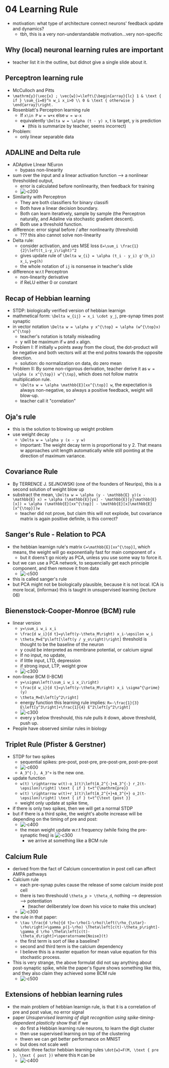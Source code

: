 # 04 Learning Rule
- motivation: what type of architecture connect neurons' feedback update and dynamics?
    - tbh, this is a very non-understandable motivation...very non-specific

## Why (local) neuronal learning rules are important

- teacher list it in the outline, but didnot give a single slide about it.

## Perceptron learning rule
- McCulloch and Pitts
- ``\mathrm{y}(\vec{x} ; \vec{w})=\left\{\begin{array}{lc}
1 & \text { if } \sum_{i=0}^n w_i x_i>0 \\
0 & \text { otherwise }
\end{array}\right.``
- Rosenblatt's Perceptron learning rule
    - If ``x\in P`` ``w = w+x`` else ``w = w-x``
    - equivalently ``\Delta w = \alpha (t - y) x``, t is target, y is prediction 
        - (this is summarize by teacher, seems incorrect)
- Problem:
    - only linear separable data


## ADALINE and Delta rule
- ADAptive LInear NEuron
    - bypass non-linearity
- sum over the input and a linear activation function -->  a nonlinear thresholded output,
    - error is calculated before nonlinearity, then feedback for training
    - ![-c200](media/16764114070836.png)
- Similarity with Perceptron
    - They are both classiﬁers for binary classiﬁ
    - Both have a linear decision boundary.
    - Both can learn iteratively, sample by sample (the Perceptron naturally, and Adaline via stochastic gradient descent).
    - Both use a threshold function.
- difference: error signal before / after nonlinearity (threshold)
    - ??? this also cannot solve non-linearity
- Delta rule:
    - consider activation, and ues MSE loss ``E=\sum_i \frac{1}{2}\left(t_i-y_i\right)^2``
    - gives update rule of ``\Delta w_{i} = \alpha (t_i - y_i) g'(h_i) x_i``, ``y=g(h)``
    - the whole notation of ``ij`` is nonsense in teacher's slide
- difference w.r.t Perceptron
    - non-linearity derivative
    - if ReLU either 0 or constant


## Recap of Hebbian learning
- STDP: biologically verified version of hebbian learnign
- mathmetical form: ``\Delta w_{ij} = x_i \cdot y_j``, pre-synap times post synaptic
- in vector notation ``\Delta w = \alpha y x^{\top} = \alpha (w^{\top}x) x^{\top}``
    - teacher's notation is totally misleading
    - y will be maximum if ``w`` and ``x`` align.
- Problem I: If initially ``w`` points away from the cloud, the dot-product will be negative and both vectors will at the end poitns towards the opposite direction.
    - solution: do normalization on data, do zero mean
- Problem II: By some non-rigorous derivation, teacher derive it as ``w = \alpha (x x^{\top}) w^{\top}``, which does not follow matrix multiplication rule.
    - ``\Delta w = \alpha \mathbb{E}[xx^{\top}] w``, the expectation is always non-negative, so always a positive feedback, weight will blow-up.
    - teacher call it "correlation"
## Oja's rule
- this is the solution to blowing up weight problem
- use weight decay
    - ``\Delta w = \alpha y (x - y w)``
    - Important: The weight decay term is proportional to y 2. That means w approaches unit length automatically while still pointing at the direction of maximum variance.

## Covariance Rule
- By TERRENCE J. SEJNOWSKI (one of the founders of Neurips), this is a second solution of weight blow up
- substract the mean, ``\Delta w = \alpha (y - \mathbb{E} y)(x - \mathbb{E} x) = \alpha (\mathbb{E}[yx] - \mathbb{E}[y]\mathbb{E}[x]) = \alpha (\mathbb{E}[xx^{\top}] - \mathbb{E}[x]\mathbb{E}[x^{\top}])w``
    - teacher did not prove, but claim this will not explode, but covariance matrix is again positive definite, is this correct?

## Sanger's Rule - Relation to PCA
- the hebbian learnign rule's matrix ``C=\mathbb{E}[xx^{\top}]``, which means, the weight will go exponentially fast for main component of ``x``
    - but it doens't go nicely as PCA, unless you use some way to force it.
- but we can use a PCA network, to sequencially get each principle component, and then remove it from data
    - ![-c500](media/16764943459345.png)
- this is called sanger's rule
- but PCA might not be biologically plausible, because it is not local. ICA is more local, (informax) this is taught in unsupervised learning (lecture 06)

## Bienenstock-Cooper-Monroe (BCM) rule
- linear version
    - ``y=\sum_i w_i x_i``
    - ``\frac{d w_i}{d t}=y\left(y-\theta_M\right) x_i-\epsilon w_i``
    - ``\theta_M=E^p\left[\left(y / y_o\right)\right]`` threshold is thought to be the baseline of the neuron
    - y could be interpreted as membrane potential, or calcium signal
    - If no input, no update, 
    - if little input, LTD, depression
    - if strong input, LTP, weight grow
    - ![-c300](media/16764945758762.png)
- non-linear BCM (I-BCM)
    - ``y=\sigma\left(\sum_i w_i x_i\right)``
    - ``\frac{d w_i}{d t}=y\left(y-\theta_M\right) x_i \sigma^{\prime}(y)``
    - ``\theta_M=E\left[y^2\right]``
    - energy function this learning rule implies: ``R=-\frac{1}{3} E\left[y^3\right]+\frac{1}{4} E^2\left[y^2\right]``
    - ![-c300](media/16764954600995.png)
    - every y below threshould, this rule pulls it down, above threshold, push up.   
- People have observed similar rules in biology


## Triplet Rule (Pfister & Gerstner) 
- STDP for two spikes
    - sequential spikes: pre-post, post-pre, pre-post-pre, post-pre-post
    - ![-c600](media/16764964914761.png)
    - ``A_3^{-}, A_3^+`` is the new one.
- update function 
    - ``w(t) \rightarrow w(t)-o_1(t)\left[A_2^{-}+A_3^{-} r_2(t-\epsilon)\right] \text { if } t=t^{\mathrm{pre}}``
    - ``w(t) \rightarrow w(t)+r_1(t)\left[A_2^{+}+A_3^{+} o_2(t-\epsilon)\right] \text { if } t=t^{\text {post }}``
    - weight only update at spike time,
- if there is only two spikes, then we will get a normal STDP
- but if there is a third spike, the weight's abolte increase will be depending on the timing of pre and post:
    - ![-c400](media/16764967526085.png)
    - the mean weight update w.r.t frequency (while fixing the pre-synaptic freq) is ![-c300](media/16764968890458.png)
        - we arrive at something like a BCM rule


## Calcium Rule
- derived from the fact of Calcium concentration in post cell can affect AMPA pathways
- Calcium rule
    - each pre-synap pules cause the release of some calcium inside post cell
    - there is two threshould ``\theta_p > \theta_d``, nothing --> depression --> potentiation 
        - (teacher deliberately low down his voice to make this unclear)
    - ![-c300](media/16764975440687.png)
- the rule in that paper:
    - ``\tau \frac{d \rho}{d t}=-\rho(1-\rho)\left(\rho_{\star}-\rho\right)+\gamma_p(1-\rho) \Theta\left[c(t)-\theta_p\right]-\gamma_d \rho \Theta\left[c(t)-\theta_d\right]+\operatorname{Noise}(t)``
    - the first term is sort of like a baseline?
    - second and third term is the calcium dependency
    - I believe this is a master equation for mean value equation for this stochastic process.
- This is very strange, the above formulat did not say anything about post-synaptic spike, while the paper's figure shows something like this, and they also claim they achieved some BCM rule
    - ![-c500](media/16764979792954.png)



## Extensions of hebbian learning rules
- the main problem of hebbian learnign rule, is that it is a correlation of pre and post value, no error signal 
- paper *Unsupervised learning of digit recognition using spike-timing-dependent plasticity* show that if we 
    - do first a Hebbian learning rule neurons, to learn the digit cluster
    - then use supervised learning on top of the clustering
    - thwen we can get better performance on MNIST
    - but does not scale well
- solution: three factor hebbian learning rules ``\dot{w}=F(M, \text { pre }, \text { post })`` where this ``M`` can be 
    - ![-c400](media/16764986370741.png)
